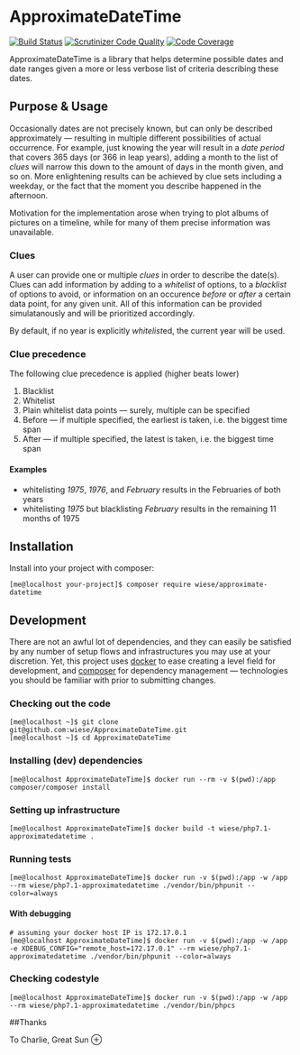 # ApproximateDateTime

[![Build Status](https://travis-ci.org/wiese/ApproximateDateTime.svg?branch=master)](https://travis-ci.org/wiese/ApproximateDateTime)
[![Scrutinizer Code Quality](https://scrutinizer-ci.com/g/wiese/ApproximateDateTime/badges/quality-score.png?b=master)](https://scrutinizer-ci.com/g/wiese/ApproximateDateTime/)
[![Code Coverage](https://scrutinizer-ci.com/g/wiese/ApproximateDateTime/badges/coverage.png?b=master)](https://scrutinizer-ci.com/g/wiese/ApproximateDateTime/?branch=master)

ApproximateDateTime is a library that helps determine possible dates and date
ranges given a more or less verbose list of criteria describing these dates.

## Purpose & Usage

Occasionally dates are not precisely known, but can only be described 
approximately — resulting in multiple different possibilities of actual 
occurrence.
For example, just knowing the year will result in a *date period* that covers 365
days (or 366 in leap years), adding a month to the list of *clues* will narrow 
this down to the amount of days in the month given, and so on.
More enlightening results can be achieved by clue sets including a weekday, or 
the fact that the moment you describe happened in the afternoon.

Motivation for the implementation arose when trying to plot albums of pictures
on a timeline, while for many of them precise information was unavailable.

### Clues

A user can provide one or multiple *clues* in order to describe the date(s).
Clues can add information by adding to a *whitelist* of options, to a *blacklist*
of options to avoid, or information on an occurence *before* or *after* a certain
data point, for any given unit. All of this information can be provided 
simulatanously and will be prioritized accordingly.

By default, if no year is explicitly *whitelist*ed, the current year will be used.

### Clue precedence
The following clue precedence is applied (higher beats lower)
1. Blacklist
2. Whitelist
  1. Plain whitelist data points — surely, multiple can be specified
  2. Before — if multiple specified, the earliest is taken, i.e. the biggest time span
  3. After — if multiple specified, the latest is taken, i.e. the biggest time span

#### Examples
* whitelisting *1975*, *1976*, and *February* results in the Februaries of both years
* whitelisting *1975* but blacklisting *February* results in the remaining 11 months of 1975

## Installation

Install into your project with composer:

    [me@localhost your-project]$ composer require wiese/approximate-datetime

## Development

There are not an awful lot of dependencies, and they can easily be satisfied by 
any number of setup flows and infrastructures you may use at your discretion. 
Yet, this project uses [docker](https://docs.docker.com/) to ease creating a 
level field for development, and [composer](https://getcomposer.org/doc/)
for dependency management — technologies you should be familiar with prior to 
submitting changes.

### Checking out the code

    [me@localhost ~]$ git clone git@github.com:wiese/ApproximateDateTime.git
    [me@localhost ~]$ cd ApproximateDateTime

### Installing (dev) dependencies

    [me@localhost ApproximateDateTime]$ docker run --rm -v $(pwd):/app composer/composer install

### Setting up infrastructure

    [me@localhost ApproximateDateTime]$ docker build -t wiese/php7.1-approximatedatetime .

### Running tests

    [me@localhost ApproximateDateTime]$ docker run -v $(pwd):/app -w /app --rm wiese/php7.1-approximatedatetime ./vendor/bin/phpunit --color=always

#### With debugging

	# assuming your docker host IP is 172.17.0.1
    [me@localhost ApproximateDateTime]$ docker run -v $(pwd):/app -w /app -e XDEBUG_CONFIG="remote_host=172.17.0.1" --rm wiese/php7.1-approximatedatetime ./vendor/bin/phpunit --color=always

### Checking codestyle

    [me@localhost ApproximateDateTime]$ docker run -v $(pwd):/app -w /app --rm wiese/php7.1-approximatedatetime ./vendor/bin/phpcs

##Thanks

To Charlie, Great Sun ⊕
